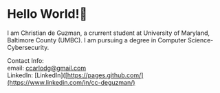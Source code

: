 # Hello World!👋
I am Christian de Guzman, a crurrent student at University of Maryland, Baltimore County (UMBC). I am pursuing a degree in Computer Science-Cybersecurity. 

Contact Info: <br>
email: ccarlodg@gmail.com <br>
LinkedIn: [LinkedIn]([https://pages.github.com/](https://www.linkedin.com/in/cc-deguzman/)

<!--
**ccdeguzman/ccdeguzman** is a ✨ _special_ ✨ repository because its `README.md` (this file) appears on your GitHub profile.

Here are some ideas to get you started:

- 🔭 I’m currently working on ...
- 🌱 I’m currently learning ...
- 👯 I’m looking to collaborate on ...
- 🤔 I’m looking for help with ...
- 💬 Ask me about ...
- 📫 How to reach me: ...
- 😄 Pronouns: ...
- ⚡ Fun fact: ...
-->
